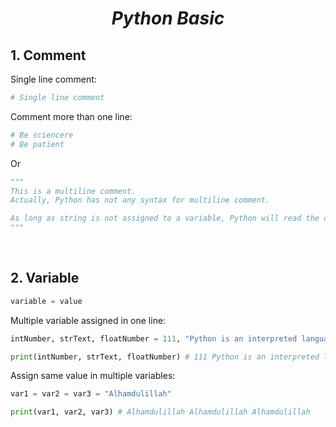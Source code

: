 # _**<p align="center">Python Basic</p>**_


## **1. Comment**

Single line comment:
```python
# Single line comment
```

Comment more than one line:
```python
# Be sciencere
# Be patient
```
Or
```python
"""
This is a multiline comment.
Actually, Python has not any syntax for multiline comment.

As long as string is not assigned to a variable, Python will read the code, but then ignore it.
"""
```
<br>

## **2. Variable**
```python
variable = value
```

Multiple variable assigned in one line:
```python
intNumber, strText, floatNumber = 111, "Python is an interpreted language", 3.1416

print(intNumber, strText, floatNumber) # 111 Python is an interpreted language 3.1416
```

Assign same value in multiple variables:
```python
var1 = var2 = var3 = "Alhamdulillah"

print(var1, var2, var3) # Alhamdulillah Alhamdulillah Alhamdulillah
```
